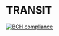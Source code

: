# TRANSIT

[![BCH compliance](https://bettercodehub.com/edge/badge/skrtks/TRANSIT?branch=master)](https://bettercodehub.com/)
